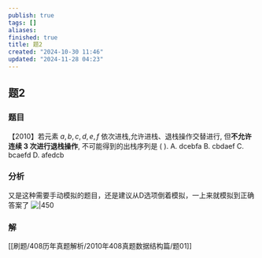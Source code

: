```yaml
---
publish: true
tags: []
aliases: 
finished: true
title: 题2
created: "2024-10-30 11:46"
updated: "2024-11-28 04:23"
---
```

## 题2
### 题目
【2010】若元素 $a,b,c,d,e,f$ 依次进栈,允许进栈、退栈操作交替进行, 但**不允许连续 3 次进行退栈操作**, 不可能得到的出栈序列是 ( ).
A. dcebfa 
B. cbdaef 
C. bcaefd 
D. afedcb
### 分析
又是这种需要手动模拟的题目，还是建议从D选项倒着模拟，一上来就模拟到正确答案了
![|450](https://img.hwenyi.tech/202411281214232.webp)
### 解
[[刷题/408历年真题解析/2010年408真题数据结构篇/题01]]